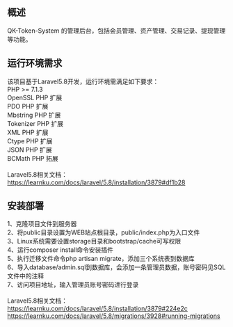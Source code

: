 

## 概述

QK-Token-System 的管理后台，包括会员管理、资产管理、交易记录、提现管理等功能。<br>

## 运行环境需求

该项目基于Laravel5.8开发，运行环境需满足如下要求：<br>
PHP >= 7.1.3<br>
OpenSSL PHP 扩展<br>
PDO PHP 扩展<br>
Mbstring PHP 扩展<br>
Tokenizer PHP 扩展<br>
XML PHP 扩展<br>
Ctype PHP 扩展<br>
JSON PHP 扩展<br>
BCMath PHP 拓展<br>
<br>
Laravel5.8相关文档：https://learnku.com/docs/laravel/5.8/installation/3879#df1b28<br>

## 安装部署

1、克隆项目文件到服务器<br>
2、将public目录设置为WEB站点根目录，public/index.php为入口文件<br>
3、Linux系统需要设置storage目录和bootstrap/cache可写权限<br>
4、运行composer install命令安装插件<br>
5、执行迁移文件命令php artisan migrate，添加三个系统表到数据库<br>
6、导入database/admin.sql到数据库，会添加一条管理员数据，账号密码见SQL文件中的注释<br>
7、访问项目地址，输入管理员账号密码进行登录<br>
<br>
Laravel5.8相关文档：https://learnku.com/docs/laravel/5.8/installation/3879#224e2c<br>
                   https://learnku.com/docs/laravel/5.8/migrations/3928#running-migrations<br>
